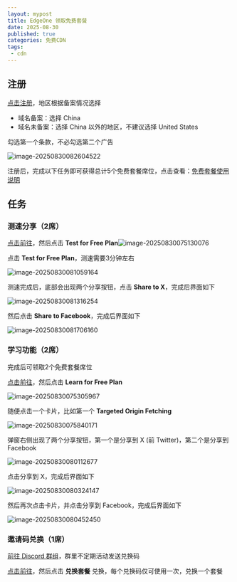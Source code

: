 ```yaml
---
layout: mypost
title: EdgeOne 领取免费套餐
date: 2025-08-30
published: true
categories: 免费CDN
tags: 
 - cdn
---
```


## 注册

[点击注册](https://edgeone.ai/register?s_url=https://edgeone.ai/get-free-plan)，地区根据备案情况选择

- 域名备案：选择 China
- 域名未备案：选择 China 以外的地区，不建议选择 United States

勾选第一个条款，不必勾选第二个广告

![image-20250830082604522](C:\Users\daosu\blog\posts\2025\08\30\image-20250830082604522.png)

注册后，完成以下任务即可获得总计5个免费套餐席位，点击查看：[免费套餐使用说明](https://cloud.tencent.com/document/product/1552/118985)

## 任务

### 测速分享（2席）

[点击前往](https://edgeone.ai/login?s_url=https://edgeone.ai/get-free-plan)，然后点击 **Test for Free Plan**![image-20250830075130076](C:\Users\daosu\blog\posts\2025\08\30\image-20250830075130076.png)

点击 **Test for Free Plan**，测速需要3分钟左右

![image-20250830081059164](C:\Users\daosu\blog\posts\2025\08\30\image-20250830081059164.png)

测速完成后，底部会出现两个分享按钮，点击 **Share to X**，完成后界面如下

![image-20250830081316254](C:\Users\daosu\blog\posts\2025\08\30\image-20250830081316254.png)

然后点击 **Share to Facebook**，完成后界面如下

![image-20250830081706160](C:\Users\daosu\blog\posts\2025\08\30\image-20250830081706160.png)

### 学习功能（2席）

完成后可领取2个免费套餐席位

[点击前往](https://edgeone.ai/login?s_url=https://edgeone.ai/get-free-plan)，然后点击 **Learn for Free Plan**

![image-20250830075305967](C:\Users\daosu\blog\posts\2025\08\30\image-20250830075305967.png)

随便点击一个卡片，比如第一个 **Targeted Origin Fetching**

![image-20250830075840171](C:\Users\daosu\blog\posts\2025\08\30\image-20250830075840171.png)

弹窗右侧出现了两个分享按钮，第一个是分享到 X (前 Twitter)，第二个是分享到 Facebook

![image-20250830080112677](C:\Users\daosu\blog\posts\2025\08\30\image-20250830080112677.png)

点击分享到 X，完成后界面如下

![image-20250830080324147](C:\Users\daosu\blog\posts\2025\08\30\image-20250830080324147.png)

然后再次点击卡片，并点击分享到 Facebook，完成后界面如下

![image-20250830080452450](C:\Users\daosu\blog\posts\2025\08\30\image-20250830080452450.png)

### 邀请码兑换（1席）

[前往 Discord 群组](https://discord.gg/4K427QR5GP)，群里不定期活动发送兑换码

[点击前往](https://console.tencentcloud.com/edgeone/package)，然后点击 **兑换套餐** 兑换，每个兑换码仅可使用一次，兑换一个套餐